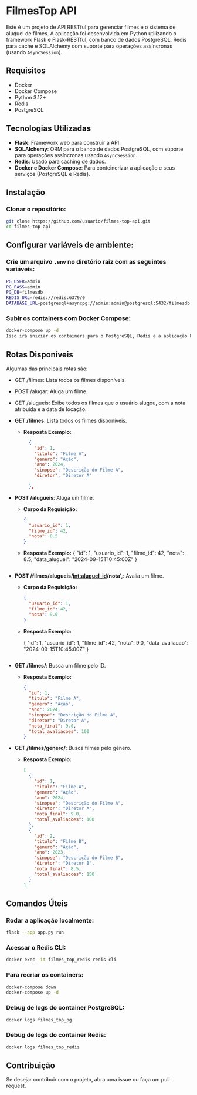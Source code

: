 # FilmesTop API

Este é um projeto de API RESTful para gerenciar filmes e o sistema de aluguel de filmes. A aplicação foi desenvolvida em Python utilizando o framework Flask e Flask-RESTful, com banco de dados PostgreSQL, Redis para cache e SQLAlchemy com suporte para operações assíncronas (usando `AsyncSession`). 

## Requisitos

- Docker
- Docker Compose
- Python 3.12+
- Redis
- PostgreSQL

## Tecnologias Utilizadas

- **Flask**: Framework web para construir a API.
- **SQLAlchemy**: ORM para o banco de dados PostgreSQL, com suporte para operações assíncronas usando `AsyncSession`.
- **Redis**: Usado para caching de dados.
- **Docker e Docker Compose**: Para conteinerizar a aplicação e seus serviços (PostgreSQL e Redis).

## Instalação

### Clonar o repositório:
```bash
git clone https://github.com/usuario/filmes-top-api.git
cd filmes-top-api
```
## Configurar variáveis de ambiente:

### Crie um arquivo `.env` no diretório raiz com as seguintes variáveis:
```bash
PG_USER=admin
PG_PASS=admin
PG_DB=filmesdb
REDIS_URL=redis://redis:6379/0
DATABASE_URL=postgresql+asyncpg://admin:admin@postgresql:5432/filmesdb
```

### Subir os containers com Docker Compose:
```bash
docker-compose up -d
Isso irá iniciar os containers para o PostgreSQL, Redis e a aplicação Flask.
```

## Rotas Disponíveis
Algumas das principais rotas são:

- GET /filmes: Lista todos os filmes disponíveis.
- POST /alugar: Aluga um filme.
- GET /alugueis: Exibe todos os filmes que o usuário alugou, com a nota atribuída e a data de locação.


- **GET /filmes**: Lista todos os filmes disponíveis.
  - **Resposta Exemplo:**
    ```json
      {
        "id": 1,
        "titulo": "Filme A",
        "genero": "Ação",
        "ano": 2024,
        "sinopse": "Descrição do Filme A",
        "diretor": "Diretor A"
        
      },
     ```
    
- **POST /alugueis**: Aluga um filme.
  - **Corpo da Requisição:**
    ```json
    {
      "usuario_id": 1,
      "filme_id": 42,
      "nota": 8.5
    }
    
  - **Resposta Exemplo:**
    {
      "id": 1,
      "usuario_id": 1,
      "filme_id": 42,
      "nota": 8.5,
      "data_aluguel": "2024-09-15T10:45:00Z"
    }
     ```
    
- **POST /filmes/alugueis/<int:aluguel_id>/nota',**: Avalia um filme.
  - **Corpo da Requisição:**
    ```json
    {
      "usuario_id": 1,
      "filme_id": 42,
      "nota": 9.0
    }
    
  - **Resposta Exemplo:**
    
    {
      "id": 1,
      "usuario_id": 1,
      "filme_id": 42,
      "nota": 9.0,
      "data_avaliacao": "2024-09-15T10:45:00Z"
    }
    ```

- **GET /filmes/<id>**: Busca um filme pelo ID.
  - **Resposta Exemplo:**
    ```json
    {
      "id": 1,
      "titulo": "Filme A",
      "genero": "Ação",
      "ano": 2024,
      "sinopse": "Descrição do Filme A",
      "diretor": "Diretor A",
      "nota_final": 9.0,
      "total_avaliacoes": 100
    }
    ```

- **GET /filmes/genero/<genero>**: Busca filmes pelo gênero.
  - **Resposta Exemplo:**
    ```json 
    [
      {
        "id": 1,
        "titulo": "Filme A",
        "genero": "Ação",
        "ano": 2024,
        "sinopse": "Descrição do Filme A",
        "diretor": "Diretor A",
        "nota_final": 9.0,
        "total_avaliacoes": 100
      },
      {
        "id": 2,
        "titulo": "Filme B",
        "genero": "Ação",
        "ano": 2023,
        "sinopse": "Descrição do Filme B",
        "diretor": "Diretor B",
        "nota_final": 8.5,
        "total_avaliacoes": 150
      }
    ]
    ```

## Comandos Úteis

### Rodar a aplicação localmente:
```bash
flask --app app.py run
```
### Acessar o Redis CLI:
```bash
docker exec -it filmes_top_redis redis-cli
```
### Para recriar os containers:
```bash
docker-compose down
docker-compose up -d
```
### Debug de logs do container PostgreSQL:
```bash
docker logs filmes_top_pg
```
### Debug de logs do container Redis:
```bash
docker logs filmes_top_redis
```

## Contribuição
Se desejar contribuir com o projeto, abra uma issue ou faça um pull request.

